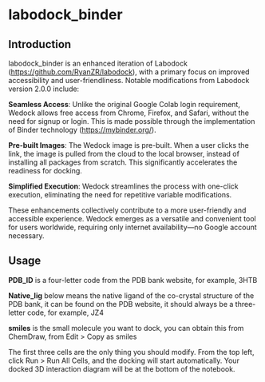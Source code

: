 # labodock_binder
## Introduction
labodock_binder is an enhanced iteration of Labodock (https://github.com/RyanZR/labodock), with a primary focus on improved accessibility and user-friendliness. Notable modifications from Labodock version 2.0.0 include:

**Seamless Access**: Unlike the original Google Colab login requirement, Wedock allows free access from Chrome, Firefox, and Safari, without the need for signup or login. This is made possible through the implementation of Binder technology (https://mybinder.org/).

**Pre-built Images**: The Wedock image is pre-built. When a user clicks the link, the image is pulled from the cloud to the local browser, instead of installing all packages from scratch. This significantly accelerates the readiness for docking.

**Simplified Execution**: Wedock streamlines the process with one-click execution, eliminating the need for repetitive variable modifications.

These enhancements collectively contribute to a more user-friendly and accessible experience. Wedock emerges as a versatile and convenient tool for users worldwide, requiring only internet availability—no Google account necessary.

## Usage
**PDB_ID** is a four-letter code from the PDB bank website, for example, 3HTB

**Native_lig** below means the native ligand of the co-crystal structure of the PDB bank, it can be found on the PDB website, it should always be a three-letter code, for example, JZ4

**smiles** is the small molecule you want to dock, you can obtain this from ChemDraw, from Edit > Copy as smiles

The first three cells are the only thing you should modify. From the top left, click Run > Run All Cells, and the docking will start automatically. Your docked 3D interaction diagram will be at the bottom of the notebook.
